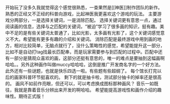 开始玩了没多久我就觉得这个感觉很熟悉，一查果然是[[神医]]制作团队的新作。
熟悉的正经又不正经的科普向游戏，比起神医我更喜欢这个游戏的玩法。
主要游戏分两部分，一是选择关键词，一是消除匹配。
选择关键词更有意思一点，通过阅读画的信息，选择与之匹配的关键词，“被迫”学习了很多画的知识，挺有趣。美中不足的是有些关键词太普通了，比如光影，太多画有光影了，这个关键词感觉意义不大。希望能有更多有趣的介绍和关键词。
消除匹配是最终游戏中用到画的地方，相对比较简单，无脑点就行了，没什么策略性的感觉，希望能提升这一部分，比如不是自动打tag找最长匹配串，而是玩家需要参与到匹配的过程中。匹配中还有一部分是猜观众喜欢的画，这部分还挺有意思的，唯一的难点是要抽到这幅画啊哈哈。。另外这种画作叫做muccy哈哈哈，这倒是推广开发商名字的一个好方法。
此外还有一些谜题，也就是快乐四选一啦。有些题有些超纲了。
每个馆长打完以后的画家科普环节挺喜欢的。
剩下的就是抽卡啦，测试部分抽卡的掉率还是很高的。
画风不如前作亮眼，但还可以，可以考虑换成图标那种画风？
音乐一如既往，我就是靠着音乐分辨出来开发的啊哈哈。
希望能提高游戏性和画作介绍的趣味性。期待正式版！
